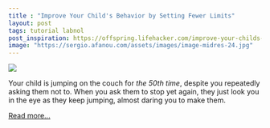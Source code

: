 ```yaml
---
title : "Improve Your Child's Behavior by Setting Fewer Limits"
layout: post
tags: tutorial labnol
post_inspiration: https://offspring.lifehacker.com/improve-your-childs-behavior-by-setting-fewer-limits-1846605418
image: "https://sergio.afanou.com/assets/images/image-midres-24.jpg"
---
```


<img src="https://i.kinja-img.com/gawker-media/image/upload/s--iMSoyVHf--/c_fit,fl_progressive,q_80,w_636/p9zqfsrwnmyuygnnyepn.jpg" /><p>Your child is jumping on the couch for <em>the 50th time</em>, despite you<em> </em>repeatedly asking them not to. When you ask them to stop yet again, they just look you in the eye as they keep jumping, almost daring you to make them.<br></p><p><a href="https://offspring.lifehacker.com/improve-your-childs-behavior-by-setting-fewer-limits-1846605418">Read more...</a></p>